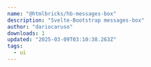 ```yaml
---
name: "@htmlbricks/hb-messages-box"
description: "Svelte-Bootstrap messages-box"
author: "dariocaruso"
downloads: 1
updated: "2025-03-09T03:10:38.263Z"
tags: 
  - ui
---
```

